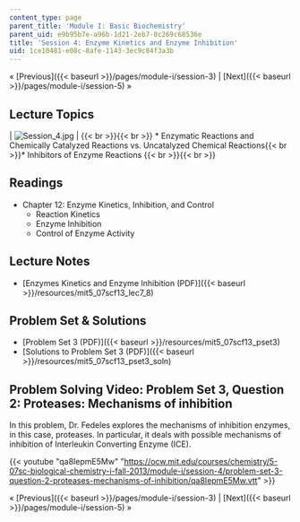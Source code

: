 ```yaml
---
content_type: page
parent_title: 'Module I: Basic Biochemistry'
parent_uid: e9b95b7e-a96b-1d21-2eb7-0c269c68536e
title: 'Session 4: Enzyme Kinetics and Enzyme Inhibition'
uid: 1ce10481-e08c-8afe-1143-3ec9c84f3a3b
---
```


« [Previous]({{< baseurl >}}/pages/module-i/session-3) | [Next]({{< baseurl >}}/pages/module-i/session-5) »

Lecture Topics
--------------

| ![Session_4.jpg](BASEURL_PLACEHOLDER/resources/session_4) |  {{< br >}}{{< br >}} *   Enzymatic Reactions and Chemically Catalyzed Reactions vs. Uncatalyzed Chemical Reactions{{< br >}}*   Inhibitors of Enzyme Reactions {{< br >}}{{< br >}}  

Readings
--------

*   Chapter 12: Enzyme Kinetics, Inhibition, and Control
    *   Reaction Kinetics
    *   Enzyme Inhibition
    *   Control of Enzyme Activity

Lecture Notes
-------------

*   [Enzymes Kinetics and Enzyme Inhibition (PDF)]({{< baseurl >}}/resources/mit5_07scf13_lec7_8)

Problem Set & Solutions
-----------------------

*   [Problem Set 3 (PDF)]({{< baseurl >}}/resources/mit5_07scf13_pset3)
*   [Solutions to Problem Set 3 (PDF)]({{< baseurl >}}/resources/mit5_07scf13_pset3_soln)

Problem Solving Video: Problem Set 3, Question 2: Proteases: Mechanisms of inhibition
-------------------------------------------------------------------------------------

In this problem, Dr. Fedeles explores the mechanisms of inhibition enzymes, in this case, proteases. In particular, it deals with possible mechanisms of inhibition of Interleukin Converting Enzyme (ICE).

{{< youtube "qa8IepmE5Mw" "https://ocw.mit.edu/courses/chemistry/5-07sc-biological-chemistry-i-fall-2013/module-i/session-4/problem-set-3-question-2-proteases-mechanisms-of-inhibition/qa8IepmE5Mw.vtt" >}}

« [Previous]({{< baseurl >}}/pages/module-i/session-3) | [Next]({{< baseurl >}}/pages/module-i/session-5) »